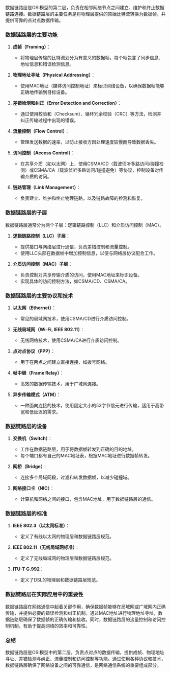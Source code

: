 数据链路层是OSI模型的第二层，负责在相邻网络节点之间建立、维护和终止数据链路连接。数据链路层的主要任务是将物理层提供的原始比特流转换为数据帧，并提供可靠的点对点数据传输。

### 数据链路层的主要功能

1. **成帧（Framing）**：
   - 将物理层传输的比特流划分为有意义的数据帧，每个帧包含了同步信息、地址信息和错误检测信息。

2. **物理地址寻址（Physical Addressing）**：
   - 使用MAC地址（媒体访问控制地址）来标识网络设备，以确保数据帧能够正确地传输到目标设备。

3. **差错检测和纠正（Error Detection and Correction）**：
   - 通过使用校验和（Checksum）、循环冗余校验（CRC）等方法，检测并纠正传输过程中出现的错误。

4. **流量控制（Flow Control）**：
   - 管理发送数据的速率，以防止接收方因处理速度较慢而导致数据丢失。

5. **访问控制（Access Control）**：
   - 在共享介质（如以太网）上，使用CSMA/CD（载波侦听多路访问/碰撞检测）或CSMA/CA（载波侦听多路访问/碰撞避免）等协议，控制设备对传输介质的访问。

6. **链路管理（Link Management）**：
   - 负责建立、维护和终止物理链路，以及链路故障的检测和恢复。

### 数据链路层的子层

数据链路层通常分为两个子层：逻辑链路控制（LLC）和介质访问控制（MAC）。

1. **逻辑链路控制（LLC）子层**：
   - 提供接口与网络层进行通信，负责差错控制和流量控制。
   - 使用LLC头部在数据帧中增加控制信息，以便与网络层协议配合工作。

2. **介质访问控制（MAC）子层**：
   - 负责控制对共享传输介质的访问，使用MAC地址来标识设备。
   - 实现具体的访问控制方法，如CSMA/CD、CSMA/CA。

### 数据链路层的主要协议和技术

1. **以太网（Ethernet）**：
   - 常见的局域网技术，使用CSMA/CD进行介质访问控制。

2. **无线局域网（Wi-Fi, IEEE 802.11）**：
   - 无线网络技术，使用CSMA/CA进行介质访问控制。

3. **点对点协议（PPP）**：
   - 用于在两点之间建立直接连接，如拨号网络。

4. **帧中继（Frame Relay）**：
   - 高效的数据传输技术，用于广域网连接。

5. **异步传输模式（ATM）**：
   - 一种面向连接的技术，使用固定大小的53字节信元进行传输，适用于高带宽和低延迟的需求。

### 数据链路层的设备

1. **交换机（Switch）**：
   - 工作在数据链路层，用于将数据帧转发到正确的目的地址。
   - 每个端口都有自己的MAC地址表，根据MAC地址进行数据帧转发。

2. **网桥（Bridge）**：
   - 连接多个局域网段，过滤和转发数据帧，以减少碰撞域。

3. **网络接口卡（NIC）**：
   - 计算机和网络之间的接口，包含MAC地址，用于数据链路层的通信。

### 数据链路层的标准

1. **IEEE 802.3（以太网标准）**：
   - 定义了有线以太网的物理层和数据链路层规范。

2. **IEEE 802.11（无线局域网标准）**：
   - 定义了无线局域网的物理层和数据链路层规范。

3. **ITU-T G.992**：
   - 定义了DSL的物理层和数据链路层规范。

### 数据链路层在实际应用中的重要性

数据链路层在网络通信中起着关键作用，确保数据帧能够在局域网或广域网内正确传输，并提供必要的错误检测和纠正机制。通过MAC地址进行物理地址寻址，数据链路层确保了数据帧的正确传输和接收。同时，数据链路层的流量控制和访问控制机制，有助于提高网络的效率和可靠性。

### 总结

数据链路层是OSI模型中的第二层，负责点对点的数据传输，提供成帧、物理地址寻址、差错检测与纠正、流量控制和访问控制等功能。通过使用各种协议和技术，数据链路层确保了网络设备之间的可靠通信，是网络通信系统的重要组成部分。